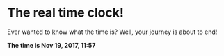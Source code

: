 # The real time clock!

Ever wanted to know what the time is? Well, your journey is about to end!

**The time is Nov 19, 2017, 11:57**